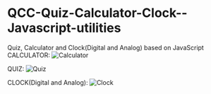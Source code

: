 # QCC-Quiz-Calculator-Clock--Javascript-utilities
Quiz, Calculator and Clock(Digital and Analog) based on JavaScript
CALCULATOR:
![Calculator](https://user-images.githubusercontent.com/73392833/150675559-6f6be016-651f-4052-bc20-6b9223645930.png)

QUIZ:
![Quiz](https://user-images.githubusercontent.com/73392833/150675608-095c26ac-61c5-4edd-af98-b28be73183fa.png)

CLOCK(Digital and Analog):
![Clock](https://user-images.githubusercontent.com/73392833/150675642-1b34a5b7-d01c-45ce-b4ff-11bea4087a3b.png)
